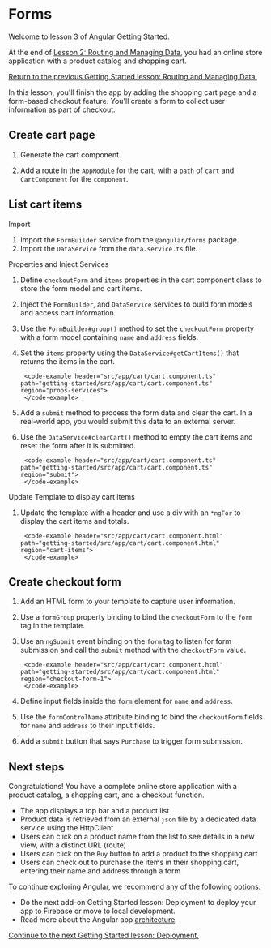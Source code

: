 # Forms

Welcome to lesson 3 of Angular Getting Started. 

At the end of [Lesson 2: Routing and Managing Data](getting-started), you had an online store application with a product catalog and shopping cart.

<div class="alert is-helpful">

[Return to the previous Getting Started lesson: Routing and Managing Data.](getting-started/data)

</div>

In this lesson, you'll finish the app by adding the shopping cart page and a form-based checkout feature. You'll create a form to collect user information as part of checkout. 

## Create cart page

1. Generate the cart component. 

1. Add a route in the `AppModule` for the cart, with a `path` of `cart` and `CartComponent` for the `component`.

<code-example header="src/app/app.module.ts" path="getting-started/src/app/app.module.ts">
</code-example>

## List cart items 

Import

1. Import the `FormBuilder` service from the `@angular/forms` package.
1. Import the `DataService` from the `data.service.ts` file.

<code-example header="src/app/cart/cart.component.ts" path="getting-started/src/app/cart/cart.component.ts" region="imports">
</code-example>

Properties and Inject Services

1. Define `checkoutForm` and `items` properties in the cart component class to store the form model and cart items.
1. Inject the `FormBuilder`, and `DataService` services to build form models and access cart information.
1. Use the `FormBuilder#group()` method to set the `checkoutForm` property with a form model containing `name` and `address` fields.
1. Set the `items` property using the `DataService#getCartItems()` that returns the items in the cart.

        <code-example header="src/app/cart/cart.component.ts" path="getting-started/src/app/cart/cart.component.ts" region="props-services">
        </code-example>

1. Add a `submit` method to process the form data and clear the cart. In a real-world app, you would submit this data to an external server.
1. Use the `DataService#clearCart()` method to empty the cart items and reset the form after it is submitted.

        <code-example header="src/app/cart/cart.component.ts" path="getting-started/src/app/cart/cart.component.ts" region="submit">
        </code-example>

Update Template to display cart items

1. Update the template with a header and use a div with an `*ngFor` to display the cart items and totals.

        <code-example header="src/app/cart/cart.component.html" path="getting-started/src/app/cart/cart.component.html" region="cart-items">
        </code-example>

## Create checkout form

1. Add an HTML form to your template to capture user information.
1. Use a `formGroup` property binding to bind the `checkoutForm` to the `form` tag in the template.
1. Use an `ngSubmit` event binding on the `form` tag to listen for form submission and call the `submit` method with the `checkoutForm` value.

        <code-example header="src/app/cart/cart.component.html" path="getting-started/src/app/cart/cart.component.html" region="checkout-form-1">
        </code-example>

1. Define input fields inside the `form` element for `name` and `address`.
1. Use the `formControlName` attribute binding to bind the `checkoutForm` fields for `name` and `address` to their input fields.
1. Add a `submit` button that says `Purchase` to trigger form submission.

<code-example header="src/app/cart/cart.component.html" path="getting-started/src/app/cart/cart.component.html" region="checkout-form-2">
</code-example>

## Next steps

Congratulations! You have a complete online store application with a product catalog, a shopping cart, and a checkout function.  

* The app displays a top bar and a product list
* Product data is retrieved from an external `json` file by a dedicated data service using the HttpClient
* Users can click on a product name from the list to see details in a new view, with a distinct URL (route)
* Users can click on the `Buy` button to add a product to the shopping cart
* Users can check out to purchase the items in their shopping cart, entering their name and address through a form


To continue exploring Angular, we recommend any of the following options:
* Do the next add-on Getting Started lesson: Deployment to deploy your app to Firebase or move to local development. 
* Read more about the Angular app [architecture](guide/architecture).


[Continue to the next Getting Started lesson: Deployment.](getting-started/deployment)
